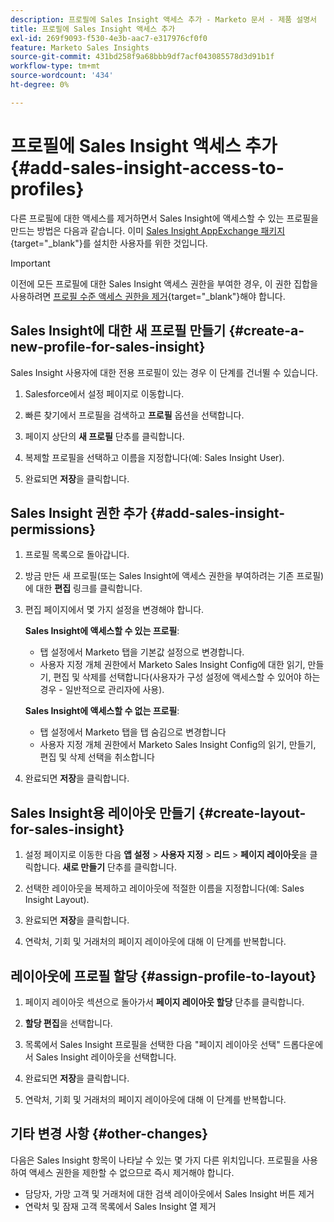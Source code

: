 ```yaml
---
description: 프로필에 Sales Insight 액세스 추가 - Marketo 문서 - 제품 설명서
title: 프로필에 Sales Insight 액세스 추가
exl-id: 269f9093-f530-4e3b-aac7-e317976cf0f0
feature: Marketo Sales Insights
source-git-commit: 431bd258f9a68bbb9df7acf043085578d3d91b1f
workflow-type: tm+mt
source-wordcount: '434'
ht-degree: 0%

---
```


# 프로필에 Sales Insight 액세스 추가 {#add-sales-insight-access-to-profiles}

다른 프로필에 대한 액세스를 제거하면서 Sales Insight에 액세스할 수 있는 프로필을 만드는 방법은 다음과 같습니다. 이미 [Sales Insight AppExchange 패키지](/help/marketo/product-docs/marketo-sales-insight/msi-for-salesforce/installation/install-marketo-sales-insight-package-in-salesforce-appexchange.md){target="_blank"}를 설치한 사용자를 위한 것입니다.

>[!IMPORTANT]
>
>이전에 모든 프로필에 대한 Sales Insight 액세스 권한을 부여한 경우, 이 권한 집합을 사용하려면 [프로필 수준 액세스 권한을 제거](/help/marketo/product-docs/marketo-sales-insight/msi-for-salesforce/configuration/remove-sales-insight-access.md){target="_blank"}해야 합니다.

## Sales Insight에 대한 새 프로필 만들기 {#create-a-new-profile-for-sales-insight}

Sales Insight 사용자에 대한 전용 프로필이 있는 경우 이 단계를 건너뛸 수 있습니다.

1. Salesforce에서 설정 페이지로 이동합니다.

1. 빠른 찾기에서 프로필을 검색하고 **프로필** 옵션을 선택합니다.

1. 페이지 상단의 **새 프로필** 단추를 클릭합니다.

1. 복제할 프로필을 선택하고 이름을 지정합니다(예: Sales Insight User).

1. 완료되면 **저장**&#x200B;을 클릭합니다.

## Sales Insight 권한 추가 {#add-sales-insight-permissions}

1. 프로필 목록으로 돌아갑니다.

1. 방금 만든 새 프로필(또는 Sales Insight에 액세스 권한을 부여하려는 기존 프로필)에 대한 **편집** 링크를 클릭합니다.

1. 편집 페이지에서 몇 가지 설정을 변경해야 합니다.

   **Sales Insight에 액세스할 수 있는 프로필**:

   * 탭 설정에서 Marketo 탭을 기본값 설정으로 변경합니다.
   * 사용자 지정 개체 권한에서 Marketo Sales Insight Config에 대한 읽기, 만들기, 편집 및 삭제를 선택합니다(사용자가 구성 설정에 액세스할 수 있어야 하는 경우 - 일반적으로 관리자에 사용).

   **Sales Insight에 액세스할 수 없는 프로필**:

   * 탭 설정에서 Marketo 탭을 탭 숨김으로 변경합니다
   * 사용자 지정 개체 권한에서 Marketo Sales Insight Config의 읽기, 만들기, 편집 및 삭제 선택을 취소합니다

1. 완료되면 **저장**&#x200B;을 클릭합니다.

## Sales Insight용 레이아웃 만들기 {#create-layout-for-sales-insight}

1. 설정 페이지로 이동한 다음 **앱 설정** > **사용자 지정** > **리드** > **페이지 레이아웃**&#x200B;을 클릭합니다. **새로 만들기** 단추를 클릭합니다.

1. 선택한 레이아웃을 복제하고 레이아웃에 적절한 이름을 지정합니다(예: Sales Insight Layout).

1. 완료되면 **저장**&#x200B;을 클릭합니다.

1. 연락처, 기회 및 거래처의 페이지 레이아웃에 대해 이 단계를 반복합니다.

## 레이아웃에 프로필 할당 {#assign-profile-to-layout}

1. 페이지 레이아웃 섹션으로 돌아가서 **페이지 레이아웃 할당** 단추를 클릭합니다.

1. **할당 편집**&#x200B;을 선택합니다.

1. 목록에서 Sales Insight 프로필을 선택한 다음 &quot;페이지 레이아웃 선택&quot; 드롭다운에서 Sales Insight 레이아웃을 선택합니다.

1. 완료되면 **저장**&#x200B;을 클릭합니다.

1. 연락처, 기회 및 거래처의 페이지 레이아웃에 대해 이 단계를 반복합니다.

## 기타 변경 사항 {#other-changes}

다음은 Sales Insight 항목이 나타날 수 있는 몇 가지 다른 위치입니다. 프로필을 사용하여 액세스 권한을 제한할 수 없으므로 즉시 제거해야 합니다.

* 담당자, 가망 고객 및 거래처에 대한 검색 레이아웃에서 Sales Insight 버튼 제거
* 연락처 및 잠재 고객 목록에서 Sales Insight 열 제거
